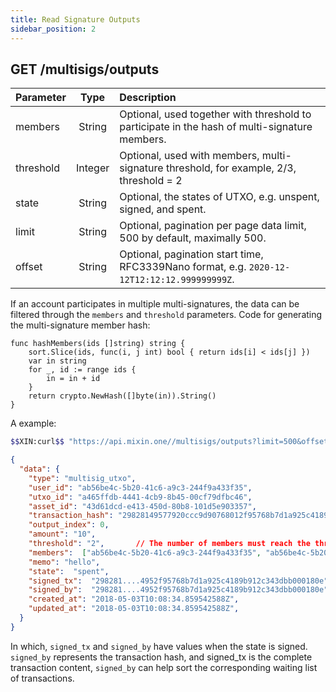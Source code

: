 ```yaml
---
title: Read Signature Outputs
sidebar_position: 2
---
```


## GET /multisigs/outputs

| Parameter | Type | Description |
| :----- | :----: | :---- |
| members | String | Optional, used together with threshold to participate in the hash of multi-signature members. |
| threshold | Integer | Optional, used with members, multi-signature threshold, for example, 2/3, threshold = 2 |
| state | String | Optional, the states of UTXO, e.g. unspent, signed, and spent.|
| limit | String | Optional, pagination per page data limit, 500 by default, maximally 500. |
| offset | String | Optional, pagination start time, RFC3339Nano format, e.g. `2020-12-12T12:12:12.999999999Z`. |

If an account participates in multiple multi-signatures, the data can be filtered through the `members` and `threshold` parameters. Code for generating the multi-signature member hash:

```golang
func hashMembers(ids []string) string {
	sort.Slice(ids, func(i, j int) bool { return ids[i] < ids[j] })
	var in string
	for _, id := range ids {
		in = in + id
	}
	return crypto.NewHash([]byte(in)).String()
}
```

A example:

```bash
$$XIN:curl$$ "https://api.mixin.one//multisigs/outputs?limit=500&offset=2006-01-02T15:04:05.999999999Z&state=spent"
```

```json
{
  "data": {
    "type": "multisig_utxo",
    "user_id": "ab56be4c-5b20-41c6-a9c3-244f9a433f35",
    "utxo_id": "a465ffdb-4441-4cb9-8b45-00cf79dfbc46",
    "asset_id": "43d61dcd-e413-450d-80b8-101d5e903357",
    "transaction_hash": "29828149577920ccc9d90768012f95768b7d1a925c4189b912c343dbb000180e",
    "output_index": 0,
    "amount": "10",
    "threshold": "2",       // The number of members must reach the threshold to make a transaction effective.
    "members":  ["ab56be4c-5b20-41c6-a9c3-244f9a433f35", "ab56be4c-5b20-41c6-a9c3-244f9a433f35", "ab56be4c-5b20-41c6-a9c3-244f9a433f35"], // The members participating the multi-signature.
    "memo": "hello",
    "state":  "spent",
    "signed_tx":  "298281....4952f95768b7d1a925c4189b912c343dbb000180e",
    "signed_by":  "298281....4952f95768b7d1a925c4189b912c343dbb000180e",
    "created_at": "2018-05-03T10:08:34.859542588Z",
    "updated_at": "2018-05-03T10:08:34.859542588Z",
  }
}
```

In which, `signed_tx` and `signed_by` have values when the state is signed. `signed_by` represents the transaction hash, and signed_tx is the complete transaction content, `signed_by` can help sort the corresponding waiting list of transactions.
